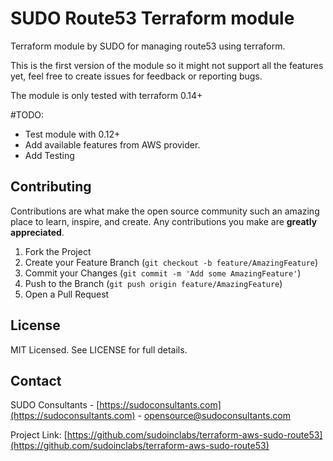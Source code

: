 # SUDO Route53 Terraform module

Terraform module by SUDO for managing route53 using terraform.

This is the first version of the module so it might not support all the features yet, feel free to create issues for feedback or reporting bugs.

The module is only tested with terraform 0.14+

#TODO:
- Test module with 0.12+
- Add available features from AWS provider.
- Add Testing

## Contributing

Contributions are what make the open source community such an amazing place to learn, inspire, and create. Any contributions you make are **greatly appreciated**.

1. Fork the Project
2. Create your Feature Branch (`git checkout -b feature/AmazingFeature`)
3. Commit your Changes (`git commit -m 'Add some AmazingFeature'`)
4. Push to the Branch (`git push origin feature/AmazingFeature`)
5. Open a Pull Request



## License

MIT Licensed. See LICENSE for full details.



## Contact

SUDO Consultants - [https://sudoconsultants.com](https://sudoconsultants.com) - opensource@sudoconsultants.com

Project Link: [https://github.com/sudoinclabs/terraform-aws-sudo-route53](https://github.com/sudoinclabs/terraform-aws-sudo-route53)

